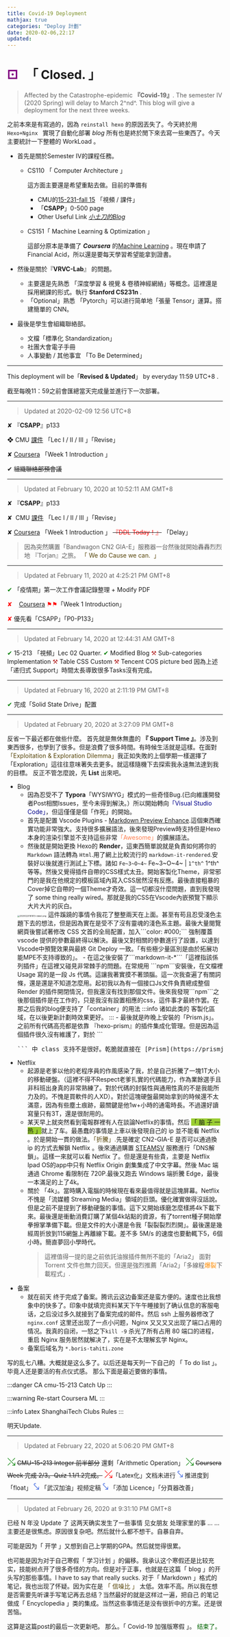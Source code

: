 ```yaml
---
title: Covid-19 Deployment
mathjax: true
categories: "Deploy 計劃"
date: 2020-02-06,22:17
updated: 
---
```


# <span style='color:purple'>&#9856;</span> &nbsp; 「 Closed.  」

> Affected by the Catastrophe-epidemic **『Covid-19』**. The semester IV (2020 Spring) will delay to March 2^nd^.  This blog will give a deployment for the next three weeks.

<!-- more -->

<!--more-->

之前本來是有寫過的，因為 `reinstall hexo` 的原因丟失了。今天終於用 `Hexo+Nginx ` 實現了自動化部署 *blog* 所有也是終於閒下來去寫一些東西了。今天主要統計一下整體的 WorkLoad 。

- 首先是關於Semester IV的課程任務。

  - CS110 「 Computer Architecture 」

    這方面主要還是希望重點去做。目前的準備有

    - CMU的[15-231-fall 15](http://www.cs.cmu.edu/afs/cs/academic/class/15213-f15/www/schedule.html) 「視頻 / 課件」
    - 「**CSAPP**」0-500 page
    - Other Useful Link [*小土刀的Blog*](https://wdxmzy.com/categories/CSAPP/page/2/)
  
  - CS151「 Machine Learning & Optimization 」
  
    這部分原本是準備了 ***Coursera*** 的[Machine Learning](https://www.coursera.org/learn/machine-learning?) 。現在申請了Financial Acid，所以還是要每天學習希望能拿到證書。

- 然後是關於『**VRVC-Lab**』 的問題。
  - 主要還是先熟悉 「深度學習 & 視覺 & 卷積神經網絡」等概念。這裡還是採用網課的形式。執行 **Stanford CS231n** .
  - 「Optional」熟悉 「Pytorch」可以进行简单地「張量 Tensor」運算。搭建簡單的 CNN。

- 最後是學生會組織聯絡部。
  - 文檔「標準化 Standardization」
  - 社團大會電子手冊
  - 人事變動  / 其他事宜 「To Be Determined」

------
This deployment will be「**Revised** **& Updated**」 by everyday 11:59 UTC+8 .

截至每晚11：59之前會匯總當天完成量並進行下一次部署。

-----

> Updated at 2020-02-09 12:56 UTC+8

&#x2718; 『**CSAPP**』p133 

&#x2756;  CMU [課件][cmu] 「Lec I / II / III 」「Revise」
<!-- &#x2611/12/13/14/17/18; Main-Style「2610 2714 2718 2756」 -->

&#x2718;  [Coursera][ml] 「Week 1 Introduction 」

&#x2714; ~~組織聯絡部預會議~~

------
> Updated at February 10, 2020 at 10:52:11 AM GMT+8 

&#x2718; 『**CSAPP**』p133  

&#x2718;   CMU [課件][cmu] 「Lec I / II / III 」「Revise」

&#x2718;   [Coursera][ml] 「Week 1 Introduction 」  ~~<span style ='color : red'>『DDL Today！』</span>~~ 「Delay」

> 因為突然購置「Bandwagon CN2 GIA-E」服務器一台然後就開始轟轟烈烈地 『Torjan』之旅。<span style='color:rgb(88, 70, 10)'> 「 We do Cause we can.  」 </span>

-----

> Updated at February 11, 2020 at 4:25:21 PM GMT+8 

<span style='color:green'> &#x2714;</span> 「疫情期」第一次工作會議記錄整理  + Modify PDF

<span style="color:red">&#x2718;</span>     <span style='color:red'>[Coursera][ml] &#9873;&#9873;</span>「Week 1 Introduction」

<span style="color:red">&#x2718;</span>   優先看「CSAPP」「P0-P133」

-----
> Updated at February 14, 2020 at 12:44:31 AM GMT+8

<span style='color:green'> &#x2714;</span>  15-213 「視頻」Lec 02 Quarter.
<span style='color:green'> &#x2714;</span> Modified Blog
<span style='color:FIREBRICK'>&#9874;</span> Sub-categories Implementation 
<span style='color:FIREBRICK'>&#9874;</span> Table CSS Custom
<span style='color:FIREBRICK'>&#9874;</span> Tencent COS picture bed
因為上述 「递归式 Support」時間太長導致很多Tasks沒有完成。

-----
> Updated at February 16, 2020 at 2:11:19 PM GMT+8

<span style="color:green">&#x2714;</span> 完成「Solid State Drive」配置

------
> Updated at February 20, 2020 at 3:27:09 PM GMT+8 

反省一下最近都在做些什麼。
首先就是無休無盡的  **『 Support Time 』**。涉及到東西很多，也學到了很多。但是浪費了很多時間。有時候生活就是這樣。在面對<span style='color:rgb(88, 70, 10)'>「Exploitation & Exploration Dilemma」</span>我正如失敗的上個學期一樣選擇了 「Exploration」這往往意味著失去更多。就這樣隨機下去探索我永遠無法達到我的目標。
反正不管怎麼說，先 **List** 出來吧。

- Blog 
  - 因為忍受不了 **Typora**「WYSIWYG」模式的一些奇怪Bug.(已向維護開發者Post相關Issues，至今未得到解決。）所以開始轉向<span style='color:darkblue'>「Visual Studio Code」</span>，但這僅僅是個「作死」的開始。
  - 首先是配置 Vscode Plugins - [Markdown Preview Enhance](https://github.com/shd101wyy/markdown-preview-enhanced).這個東西確實功能非常強大。支持很多擴展語法，後來發現Preview時支持但是Hexo本身的渲染引擎並不支持這些非常<span style='color:coral'>「Awesome」</span>的擴展語法。
  - 然後就是開始更換 Hexo的 **Render**，這東西簡單說就是負責如何將你的 ```Markdown``` 語法轉為 ```Html```.用了網上比較流行的 ```markdown-it-rendered```.安裝好以後就進行測試上下標。諸如 ```Fe~3~O~4~``` Fe~3~O~4~ | ```1^th^``` 1^th^ 等等。然後又覺得插件自帶的CSS樣式太丑。開始客製化Theme，非常邪門的是我在他規定的模板區域內寫入CSS居然沒有反應。最後直接粗暴的Cover掉它自帶的一個Theme才奇效。這一切都沒什麼問題，直到我發現了 some thing really wired。那就是我的CSS在Vscode內嵌預覽下顯示大片大片的灰白。
   <img src="https://boris-bucket-1301199068.cos.ap-shanghai.myqcloud.com/vscode-markdown/20200220161613-{date}.png" alt="20200220161613-{date}.png" style='zoom:33%'/>
   這件蹊蹺的事情令我花了整整兩天在上面。甚至有苟且忍受淺色主題下去的想法，但是因為實在是受不了沒有靈魂的淺色系主題。最後大量閱覽網頁後嘗試著修改 CSS 文首的全局配置，加入```color: #000;``` 強制覆蓋 vscode 提供的參數最終得以解決。最後又對相關的參數進行了設置，以達到Vscode中預覽效果與最終 Git Deploy 一致。「有些極少量區別是由於拓展功能MPE不支持導致的」。
  - 在這之後安裝了```markdown-it-*```「這裡指該係列插件」在這裡又碰見非常棘手的問題。在常規用 ```npm```安裝後，在文檔裡 Usage 寫的是一段 Js 代碼。這讓我著實摸不著頭腦。這一次我查遍了有關詞條，還是還是不知道怎麼用。起初我以為有一個接口Js文件負責總成整個 Render 的插件開閉情況，但我還沒有找到那個文件。後來我發現```npm```之後那個插件是在工作的，只是我沒有設置相應的css，這件事才最終作罢。在那之后我的blog便支持了「container」的用法
  :::info
  诸如此类的 客製化區域，在以後更新計劃時效果更好。
  :::
  - 最後就是昨晚上安裝的「Prism.js」。之前所有代碼高亮都是依靠 『hexo-prism』的插件集成化管理。但是因為這個插件很久沒有維護了，對於 ```<pre>``` 中 class 支持不是很好。乾脆就直接在 [Prism](https://prismjs.com/) 網站上定制了相關的css和js文件，並在ejs中調用。這裡面還出現了關於調用css文件不能cover本地端的 style.css.天知道我打開了多少次Chrome Development Mode.最後還是折騰好了。
- Netflix 
  - 起源是老爹以他的老程序員的作風感染了我，於是自己折騰了一塊1T大小的移動硬盤。（這裡不得不Respect老爹扎實的代碼能力，作為業餘選手且非科班出身真的非常熟練了。對於代碼的封裝性與通用性真的不是我能所力及的。不愧是買軟件的人XD）。對於這塊硬盤最開始拿到的時候還不太滿意，因為有些塵土痕跡，最關鍵是他1w+小時的通電時長。不過還好讀寫量只有3T，還是很耐用的。
  - 某天早上就突然看到電報群裡有人在談論Netflix的事情。然后 <span style='background:yellowgreen'>「 脑 子 一 热 」</span>就上了车。最愚蠢的事情是上車以後發現自己的 ip 並不能看 Netflix 。於是開始一貫的做法。<span style='color:rgb(88, 70, 10)'>「折騰」.</span>先是確定 CN2-GIA-E 是否可以通過換 ip 的方式去解鎖 Netflix 。後來通過購置 [STEAMSV](https://steamsv.com/) 服務進行「DNS解鎖」。這樣一來就可以看 Netflix 了。但是還是有些貴，主要是 Netflix Ipad OS的app中只有 Netflix Origin 劇集集成了中文字幕。然後 Mac 端通過 Chrome 看限制在 720P.最後又跑去 Windows 端折騰 Edge，最後一本滿足的上了4k。
  - 關於 「4k」。當時購入電腦的時候現在看來最值得就是這塊屏幕。Netflix 不愧是「流媒體 Streaming Media」領域的巨頭。優化確實做得沒話說。但是之前不是提到了移動硬盤的事情。這下又開始琢磨怎麼樣將4k下載下來。最後還是衝動消費訂購了某個4k站點的資源，有了torrent種子開始摩拳擦掌準備下載。但是文件的大小還是令我「裂裂裂烈烈開」。最後還是幾經周折放到115網盤上再離線下載。差不多 5M/s 的速度也要動輒下5，6個小時。簡直夢回小學時代。
    >這裡值得一提的是之前依託油猴插件無所不能的「Aria2」 面對 Torrent 文件也無力回天。但還是強烈推薦「Aria2」「多線程<span style='color:darkorange'>爆裂</span>下載程式」.
- 备案
  - 就在前天 终于完成了备案。腾讯云这边备案还是蛮方便的。速度也比我想象中的快多了。印象中就填完资料某天下午午睡接到了确认信息的客服电话，之后没过多久就接到了备案完成的邮件。然后 ssh 上服务器修改了 ```nginx.conf``` 这里还出现了一点小问题，Nginx 又又又又出现了端口占用的情况。我真的自闭，一怒之下```kill -9``` 杀光了所有占用 80 端口的进程，重启 Nginx 服务居然就解决了，实在是不太理解玄学 Nginx。
  - 备案后域名为 `*.boris-tahiti.zone`

写的乱七八糟。大概就是这么多了。以后还是每天列一下自己的 「 To do list 」。毕竟人还是要活的有点仪式感。 
那么下面是最近要做的事情。

:::danger
CA cmu-15-213 Catch Up
:::

:::warning
Re-start Coursera ML
:::

:::info
Latex ShanghaiTech Clubs Rules
:::

明天Update.

-----

>Updated at February 22, 2020 at 5:06:20 PM GMT+8

<span style='color:green'><font size='5px'>&#10543;</font></span>  ~~CMU-15-213 Integer 前半部分~~ 還剩「Arithmetic Operation」
<span style='color:green'><font size='5px'>&#10543;</font></span> ~~Coursera Week 完成 2/3。Quiz 1.1/1.2完成。~~
<span style='color:red'><font size='5px'>&#10544;</font></span>「Latex化」文档未进行
<span style="color:#4169E1"><font size='5px'>&#10533;</font></span> 推进度到「float」
<span style="color:#4169E1"><font size='5px'>&#10533;</font></span> 「武汉加油」视频定稿
<span style="color:#4169E1"><font size='5px'>&#10533;</font></span> 「添加 Licence」「分頁器改善」


------
>Updated at February 26, 2020 at 9:31:10 PM GMT+8

已经 N 年没 Update 了
这两天确实发生了一些事情 
见女朋友
处理家里的事
...
...
主要还是很焦虑。原因很复杂吧。然后就什么都不想干。自暴自弃。

可能是因为&#x300C; 开学 &#x300D;又想到自己上学期的GPA。然后就觉得很累。

也可能是因为对于自己寒假&#x300C; 学习计划 &#x300D;的偏移。我承认这个寒假还是比较充实，技能树点开了很多奇怪的方向。但是对于正事，也就是在这篇&#x300C; blog &#x300D;的开头写的那些事情。I have to say that really sucks. 对于&#x300C; Markdown &#x300D;格式的笔记，我也出现了怀疑。因为实在是 <span style='color:rgb(88, 70, 10)'>&#x300C; 信噪比 &#x300D;</span> 太低。效率不高。所以我在想是否需要先听课手写笔记再去总结？当然最好的就是这样过一遍，把自己
的笔记做成&#x300C; Encyclopedia &#x300D;类的集成。当然这些事情还是没有很折中的方案。还是很苦恼。

这算是这篇post的最后一次更新吧。
那么。&#x300C; Covid-19 加强版寒假 &#x300D;。
<span style='color:darkgreen'>结束了。</span>

[cmu]: http://www.cs.cmu.edu/afs/cs/academic/class/15213-f15/www/schedule.html  "「CMU 15-231-fall 15」"
[ml]: https://www.coursera.org/learn/machine-learning "「 Machine Learning  -Stanford Prof. Andrew Ng」"